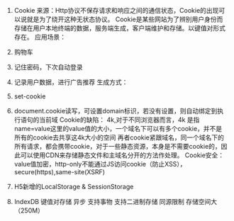 1. Cookie
  来源：Http协议不保存请求和响应之间的通信状态，Cookie的出现可以说就是为了绕开这种无状态协议。
  Cookie是某些网站为了辨别用户身份而存储在用户本地终端的数据，服务端生成，客户端维护和存储。以键值对形式存在。
  应用场景：
  1. 购物车
  2. 记住密码，下次自动登录
  3. 记录用户数据，进行广告推荐
  生成方式：
  1. set-cookie
  2. document.cookie读写，可设置domain标识，若没有设置，则自动绑定到执行语句的当前域
  Cookie的缺陷：
  4k,对于不同浏览器而言，4k 是指name=value这里的value值的大小，一个域名下可以有多个cookie，并不是所有的cookie去共享这4k大小的空间
  再者cookie紧跟域名，同一个域名下的所有请求，都会携带cookie，对于一些静态资源，本身是不需要cookie的，因此可以使用CDN来存储静态文件和主域名分开的方法作处理。
  Cookie安全：
  value值加密，http-only不能通过JS访问cookie（防止XSS），secure(https),same-site(XSRF)

2. H5新增的LocalStorage & SessionStorage
3. IndexDB
  键值对存储
  异步
  支持事物
  支持二进制存储
  同源限制
  存储空间大（250M）